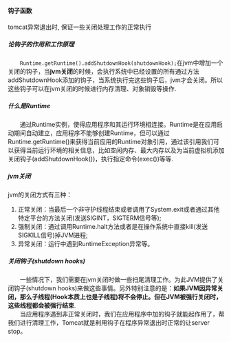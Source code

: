#### 钩子函数
tomcat异常退出时, 保证一些关闭处理工作的正常执行
##### 论钩子的作用和工作原理
&emsp;&emsp;```Runtime.getRuntime().addShutdownHook(shutdownHook);```在jvm中增加一个关闭的钩子，当**jvm关闭**的时候，会执行系统中已经设置的所有通过方法addShutdownHook添加的钩子，当系统执行完这些钩子后，jvm才会关闭。所以这些钩子可以在jvm关闭的时候进行内存清理、对象销毁等操作.    
##### 什么是Runtime
&emsp;&emsp;通过Runtime实例，使得应用程序和其运行环境相连接。Runtime是在应用启动期间自动建立，应用程序不能够创建Runtime，但可以通过Runtime.getRuntime()来获得当前应用的Runtime对象引用，通过该引用我们可以获得当前运行环境的相关信息，比如空闲内存、最大内存以及为当前虚拟机添加关闭钩子(addShutdownHook())，执行指定命令(exec())等等. 
##### jvm关闭
jvm的关闭方式有三种：
1. 正常关闭：当最后一个非守护线程结束或者调用了System.exit或者通过其他特定平台的方法关闭(发送SIGINT，SIGTERM信号等);
2. 强制关闭：通过调用Runtime.halt方法或者是在操作系统中直接kill(发送SIGKILL信号)掉JVM进程;
3. 异常关闭：运行中遇到RuntimeException异常等。

##### 关闭钩子(shutdown hooks)
&emsp;&emsp;一些情况下，我们需要在jvm关闭时做一些扫尾清理工作。为此JVM提供了关闭钩子(shutdown hooks)来做这些事情。另外特别注意的是：**如果JVM因异常关闭，那么子线程(Hook本质上也是子线程)将不会停止。但在JVM被强行关闭时，这些线程都会被强行结束**.     
&emsp;&emsp;当应用程序遇到非正常关闭时，我们在应用程序中加的钩子就能起作用了，帮我们进行清理工作，Tomcat就是利用钩子在程序异常退出时正常的让server stop。

